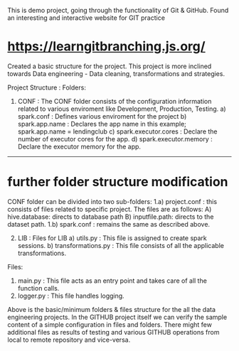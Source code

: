 This is demo project, going through the functionality of Git & GitHub. Found an interesting and interactive website for GIT practice 
# https://learngitbranching.js.org/

Created a basic structure for the project. This project is more inclined towards Data engineering - Data cleaning, transformations and strategies. 

Project Structure : 
Folders:

1. CONF :  The CONF folder consists of the configuration information related to various enviroment like Development, Production, Testing. 
   a) spark.conf : Defines various enviroment for the project
   b) spark.app.name : Declares the app name in this example; spark.app.name = lendingclub
   c) spark.executor.cores : Declare the number of executor cores for the app.
   d) spark.executor.memory : Declare the executor memory for the app.
--------------------------------------------------------------------------------------------------
# further folder structure modification
CONF folder can be divided into two sub-folders: 
1.a) project.conf : this consists of files related to specific project. The files are as follows:
     A) hive.database: directs to database path
     B) inputfile.path: directs to the dataset path. 
1.b) spark.conf : remains the same as described above. 

2.  LIB : Files for LIB
   a) utils.py : This file is assigned to create spark sessions. 
   b) transformations.py : This file consists of all the applicable transformations. 
   
Files: 
1. main.py : This file acts as an entry point and takes care of all the function calls.
2. logger.py : This file handles logging.


Above is the basic/minimum folders & files structure for the all the data engineering projects. In the GITHUB project itself we can verify the sample content of a simple configuration in files and folders. There might few additional files as results of testing and various GITHUB operations from local to remote repository and vice-versa. 
